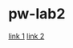 # pw-lab2

[link 1](https://pw-lab1htmlreport.herokuapp.com/report.html)
[link 2](https://pw-lab1htmlreport.herokuapp.com/index.html)
